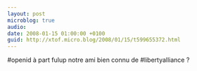 ```yaml
---
layout: post
microblog: true
audio: 
date: 2008-01-15 01:00:00 +0100
guid: http://xtof.micro.blog/2008/01/15/t599655372.html
---
```

#openid à part fulup notre ami bien connu de #libertyalliance ?
